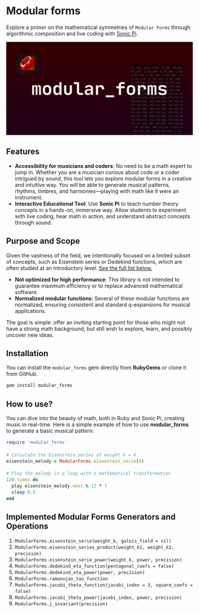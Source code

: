 # Modular forms

Explore a primer on the mathematical symmetries of `Modular Forms` through algorithmic composition and live coding with [Sonic Pi](https://sonic-pi.net/).

![Modular Forms - Image](modular_forms.png)

## Features

- **Accessibility for musicians and coders**: No need to be a math expert to jump in. Whether you are a musician curious about code or a coder intrigued by sound, this tool lets you explore modular forms in a creative and intuitive way. You will be able to generate musical patterns, rhythms, timbres, and harmonies—playing with math like it were an instrument.
- **Interactive Educational Tool**: Use **Sonic Pi** to teach number theory concepts in a hands-on, immersive way. Allow students to experiment with live coding, hear math in action, and understand abstract concepts through sound.

## Purpose and Scope

Given the vastness of the field, we intentionally focused on a limited subset of concepts, such as Eisenstein series or Dedekind functions, which are often studied at an introductory level.
[See the full list below.](#implemented-modular-forms-generators-and-operations)

- **Not optimized for high performance**: This library is not intended to guarantee maximum efficiency or to replace advanced mathematical software.
- **Normalized modular functions**: Several of these modular functions are normalized, ensuring consistent and standard q-expansions for musical applications.

The goal is simple: offer an inviting starting point for those who might not have a strong math background, but still wish to explore, learn, and possibly uncover new ideas.

## Installation

You can install the `modular_forms` gem directly from **RubyGems** or clone it from GitHub.

```bash
gem install modular_forms
```

## How to use?

You can dive into the beauty of math, both in Ruby and Sonic Pi, creating music in real-time.  Here is a simple example of how to use **modular_forms** to generate a basic musical pattern:

```rb
require 'modular_forms'

# Calculate the Eisenstein series of weight k = 4
eisenstein_melody = ModularForms.eisenstein_serie(4)

# Play the melody in a loop with a mathematical transformation
120.times do
  play eisenstein_melody.next % 12 * 7
  sleep 0.5
end
```

## Implemented Modular Forms Generators and Operations

<!-- Normalized -->
1. `ModularForms.eisenstein_serie(weight_k, galois_field = nil)`
2. `ModularForms.eisenstein_series_product(weight_k1, weight_k2, precision)`
3. `ModularForms.eisenstein_serie_power(weight_k, power, precision)`
4. `ModularForms.dedekind_eta_function(pentagonal_coefs = false)`
5. `ModularForms.dedekind_eta_power(power, precision)`
6. `ModularForms.ramanujan_tau_function`
7. `ModularForms.jacobi_theta_function(jacobi_index = 3, square_coefs = false)`
8. `ModularForms.jacobi_theta_power(jacobi_index, power, precision)`
9. `ModularForms.j_invariant(precision)`
